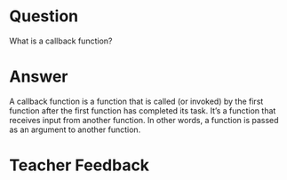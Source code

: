 # Question

What is a callback function?

# Answer
A callback function is a function that is called (or invoked) by the first function after the first function has completed its task. It’s a function that receives input from another function. In other words, a function is passed as an argument to another function. 

# Teacher Feedback
